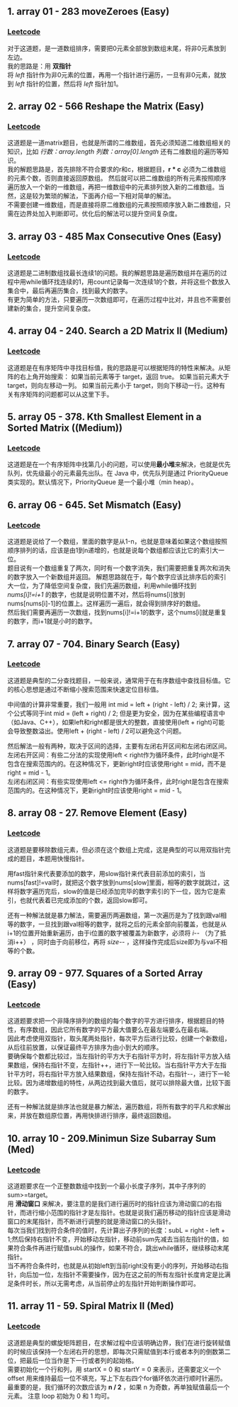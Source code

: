  ## 1. array 01 - 283 moveZeroes (Easy)
### [Leetcode](https://leetcode.com/problems/move-zeroes/description/) 
对于这道题，是一道数组排序，需要把0元素全部放到数组末尾，将非0元素放到左边。  
我的思路是：用 **双指针**  
将 *left* 指针作为非0元素的位置，再用一个指针进行遍历，一旦有非0元素，就放到 *left* 指针的位置，然后将 *left* 指针加1。 

## 2. array 02 - 566 Reshape the Matrix (Easy)
### [Leetcode](https://leetcode.com/problems/reshape-the-matrix/description/) 
这道题是一道matrix题目，也就是所谓的二维数组，首先必须知道二维数组相关的知识，比如 *行数：array.length 列数：array[0].length*
还有二维数组的遍历等知识。  
我的解题思路是，首先排除不符合要求的r和c，根据题目，**r * c** 必须为二维数组的元素个数，否则直接返回原数组。 
然后就可以把二维数组的所有元素按照顺序遍历放入一个新的一维数组，再把一维数组中的元素排列放入新的二维数组。当然，这是较为繁琐的解法，下面再介绍一下相对简单的解法。  
不需要创建一维数组，而是直接将原二维数组的元素按照顺序放入新二维数组，只需在边界处加入判断即可。优化后的解法可以提升空间复杂度。

## 3. array 03 - 485 Max Consecutive Ones (Easy)
### [Leetcode](https://leetcode.com/problems/max-consecutive-ones/description/)
这道题是二进制数组找最长连续1的问题。我的解题思路是遍历数组并在遍历的过程中用while循环找连续的1，用count记录每一次连续1的个数，并将这些个数放入集合中，最后再遍历集合，找到最大的数字。  
有更为简单的方法，只要遍历一次数组即可，在遍历过程中比对，并且也不需要创建新的集合，提升空间复杂度。

## 4. array 04 - 240. Search a 2D Matrix II (Medium)
### [Leetcode](https://leetcode.com/problems/search-a-2d-matrix-ii/)
这道题是在有序矩阵中寻找目标值，我的思路是可以根据矩阵的特性来解决。从矩阵的右上角开始搜索： 如果当前元素等于 target，返回 true。 如果当前元素大于 target，则向左移动一列。 如果当前元素小于 target，则向下移动一行。这种有关有序矩阵的问题都可以从这里下手。

## 5. array 05 - 378. Kth Smallest Element in a Sorted Matrix ((Medium))
### [Leetcode](https://leetcode.com/problems/kth-smallest-element-in-a-sorted-matrix/description/)
这道题是在一个有序矩阵中找第几小的问题，可以使用**最小堆**来解决，也就是优先队列，优先级最小的元素最先出队。在 Java 中，优先队列是通过 PriorityQueue 类实现的。默认情况下，PriorityQueue 是一个最小堆（min heap）。

## 6. array 06 - 645. Set Mismatch (Easy)
### [Leetcode](https://leetcode.com/problems/set-mismatch/description/)
这道题是说给了一个数组，里面的数字是从1-n，也就是意味着如果这个数组按照顺序排列的话，应该是由1到n递增的，也就是说每个数组都应该比它的索引大一位。  
题目说有一个数组重复了两次，同时有一个数字消失，我们需要把重复两次和消失的数字放入一个新数组并返回。 
解题思路就在于，每个数字应该比排序后的索引大一位，为了降低空间复杂度，我们先遍历数组，利用while循环找到 *nums[i]!=i+1* 的数字，也就是说明位置不对，然后将nums[i]放到nums[nums[i]-1]的位置上。这样遍历一遍后，就会得到排序好的数组。  
然后我们需要再遍历一次数组，找到nums[i]!=i+1的数字，这个nums[i]就是重复的数字，而i+1就是小时的数字。

## 7. array 07 - 704. Binary Search (Easy)
### [Leetcode](https://leetcode.com/problems/binary-search/description/)
这道题是典型的二分查找题目，一般来说，通常用于在有序数组中查找目标值。它的核心思想是通过不断缩小搜索范围来快速定位目标值。  

中间值的计算非常重要，我们一般用 int mid = left + (right - left) / 2; 来计算，这个公式等同于int mid = (left + right) / 2; 但是更为安全，因为在某些编程语言中（如Java、C++），如果left和right都是很大的整数，直接使用(left + right)可能会导致整数溢出。使用left + (right - left) / 2可以避免这个问题。  

然后解法一般有两种，取决于区间的选择，主要有左闭右开区间和左闭右闭区间。  
左闭右开区间：有些二分法的实现使用left < right作为循环条件，此时right是不包含在搜索范围内的。在这种情况下，更新right时应该使用right = mid，而不是right = mid - 1。  
左闭右闭区间：有些实现使用left <= right作为循环条件，此时right是包含在搜索范围内的。在这种情况下，更新right时应该使用right = mid - 1。

## 8. array 08 - 27. Remove Element (Easy)
### [Leetcode](https://leetcode.com/problems/remove-element/description/)
这道题是要移除数组元素，但必须在这个数组上完成，这是典型的可以用双指针完成的题目，本题用快慢指针。  

用fast指针来代表要添加的数字，用slow指针来代表目前添加的索引，当nums[fast]!=val时，就把这个数字放到nums[slow]里面，相等的数字就跳过，这样将数字遍历完后，slow的值是已经添加完毕的数字索引的下一位，因为它是索引，也就代表着已完成添加的个数，返回slow即可。  

还有一种解法就是暴力解法，需要遍历两遍数组，第一次遍历是为了找到跟val相等的数字，一旦找到跟val相等的数字，就将之后的元素全部向前覆盖，也就是从i+1的位置开始重新遍历，由于i位置的数字被覆盖为新数字，必须将 *i--* （为了抵消i++） ，同时由于向前移位，再将 *size--* ，这样操作完成后size即为与val不相等的个数。

## 9. array 09 - 977. Squares of a Sorted Array (Easy)
### [Leetcode](https://leetcode.com/problems/squares-of-a-sorted-array/description/)
这道题要求把一个非降序排列的数组的每个数字的平方进行排序，根据题目的特性，有序数组，因此它所有数字的平方最大值要么在最左端要么在最右端。  
因此考虑使用双指针，取头尾两处指针，每次平方后进行比较，创建一个新数组，从后往前放置，以保证最终平方排序为由小到大的顺序。  
要确保每个数都比较过，当左指针的平方大于右指针平方时，将左指针平方放入结果数组，保持右指针不变，左指针++，进行下一轮比较。当右指针平方大于左指针平方时，将右指针平方放入结果数组，保持左指针不动，右指针--，进行下一轮比较。因为递增数组的特性，从两边找到最大值后，就可以排除最大值，比较下面的数字。

还有一种解法就是排序法也就是暴力解法，遍历数组，将所有数字的平凡和求解出来，并放在数组原位置，再用快排进行排序，最终返回数组。

## 10. array 10 - 209.Minimun Size Subarray Sum (Med)
### [Leetcode](https://leetcode.com/problems/minimum-size-subarray-sum/description/)
这道题要求在一个正整数数组中找到一个最小长度子序列，其中子序列的sum>=target。  
用 **滑动窗口** 来解决，要注意的是我们进行遍历时的指针应该为滑动窗口的右指针，而进行缩小范围的指针才是左指针。也就是说我们遍历移动的指针应该是滑动窗口的末尾指针，而不断进行调整的就是滑动窗口的头指针。    
每次当我们找到符合条件的值时，先计算出子序列的长度：subL = right - left + 1;然后保持右指针不变，开始移动左指针，移动前sum先减去当前左指针的值，如果符合条件再进行赋值subL的操作，如果不符合，跳出while循环，继续移动末尾指针。  
当不再符合条件时，也就是从初始left到当前right没有更小的序列，开始移动右指针，向后加一位，左指针不需要操作，因为在这之前的所有左指针长度肯定是比满足条件时长，所以无需考虑，从当前停止的左指针开始判断操作即可。  


## 11. array 11 - 59. Spiral Matrix II (Med)
### [Leetcode](https://leetcode.com/problems/spiral-matrix-ii/description/)
这道题是典型的螺旋矩阵题目，在求解过程中应该明确边界，我们在进行旋转赋值的时候应该保持一个左闭右开的思想，即每次只需赋值到本行或者本列的倒数第二位，把最后一位当作是下一行或者列的起始格。  
需要初始化一个行和列，用 startX = 0 和 startY = 0 来表示，还需要定义一个 offset 用来维持最后一位不填充，写上下左右四个for循环依次进行顺时针遍历。  
最重要的是，我们循环的次数应该为 **n / 2** ，如果 n 为奇数，再单独赋值最后一个元素。 注意 loop 初始为 0 和 1 均可。



